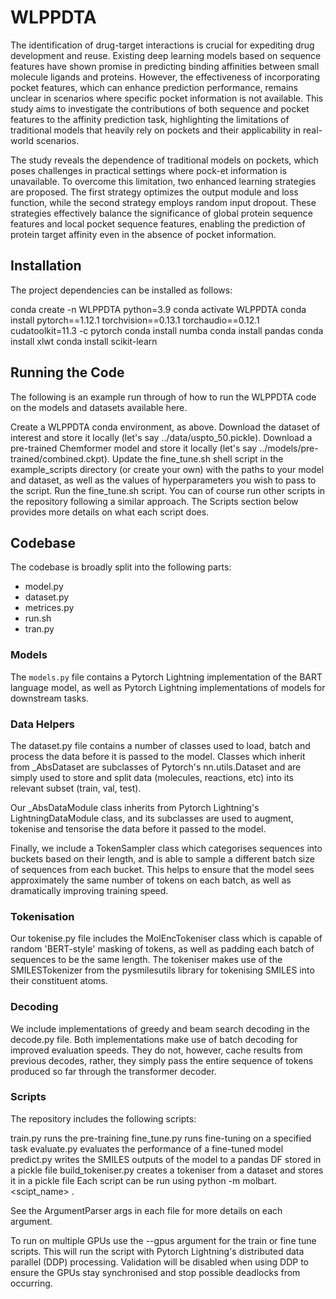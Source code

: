 # WLPPDTA

The identification of drug-target interactions is crucial for expediting drug development and reuse. Existing deep learning models based on sequence features have shown promise in predicting binding affinities between small molecule ligands and proteins. However, the effectiveness of incorporating pocket features, which can enhance prediction performance, remains unclear in scenarios where specific pocket information is not available. This study aims to investigate the contributions of both sequence and pocket features to the affinity prediction task, highlighting the limitations of traditional models that heavily rely on pockets and their applicability in real-world scenarios.

The study reveals the dependence of traditional models on pockets, which poses challenges in practical settings where pock-et information is unavailable. To overcome this limitation, two enhanced learning strategies are proposed. The first strategy optimizes the output module and loss function, while the second strategy employs random input dropout. These strategies effectively balance the significance of global protein sequence features and local pocket sequence features, enabling the prediction of protein target affinity even in the absence of pocket information.

## Installation
The project dependencies can be installed as follows:

conda create -n WLPPDTA python=3.9
conda activate WLPPDTA
conda install pytorch==1.12.1 torchvision==0.13.1 torchaudio==0.12.1 cudatoolkit=11.3 -c pytorch
conda install numba
conda install pandas
conda install xlwt
conda install scikit-learn

## Running the Code
The following is an example run through of how to run the WLPPDTA code on the models and datasets available here.

Create a WLPPDTA conda environment, as above.
Download the dataset of interest and store it locally (let's say ../data/uspto_50.pickle).
Download a pre-trained Chemformer model and store it locally (let's say ../models/pre-trained/combined.ckpt).
Update the fine_tune.sh shell script in the example_scripts directory (or create your own) with the paths to your model and dataset, as well as the values of hyperparameters you wish to pass to the script.
Run the fine_tune.sh script.
You can of course run other scripts in the repository following a similar approach. The Scripts section below provides more details on what each script does.

## Codebase
The codebase is broadly split into the following parts:

- model.py
- dataset.py
- metrices.py
- run.sh
- tran.py

### Models
The `models.py` file contains a Pytorch Lightning implementation of the BART language model, as well as Pytorch Lightning implementations of models for downstream tasks.

### Data Helpers
The dataset.py file contains a number of classes used to load, batch and process the data before it is passed to the model. Classes which inherit from _AbsDataset are subclasses of Pytorch's nn.utils.Dataset and are simply used to store and split data (molecules, reactions, etc) into its relevant subset (train, val, test).

Our _AbsDataModule class inherits from Pytorch Lightning's LightningDataModule class, and its subclasses are used to augment, tokenise and tensorise the data before it passed to the model.

Finally, we include a TokenSampler class which categorises sequences into buckets based on their length, and is able to sample a different batch size of sequences from each bucket. This helps to ensure that the model sees approximately the same number of tokens on each batch, as well as dramatically improving training speed.

### Tokenisation
Our tokenise.py file includes the MolEncTokeniser class which is capable of random 'BERT-style' masking of tokens, as well as padding each batch of sequences to be the same length. The tokeniser makes use of the SMILESTokenizer from the pysmilesutils library for tokenising SMILES into their constituent atoms.

### Decoding
We include implementations of greedy and beam search decoding in the decode.py file. Both implementations make use of batch decoding for improved evaluation speeds. They do not, however, cache results from previous decodes, rather, they simply pass the entire sequence of tokens produced so far through the transformer decoder.

### Scripts
The repository includes the following scripts:

train.py runs the pre-training
fine_tune.py runs fine-tuning on a specified task
evaluate.py evaluates the performance of a fine-tuned model
predict.py writes the SMILES outputs of the model to a pandas DF stored in a pickle file
build_tokeniser.py creates a tokeniser from a dataset and stores it in a pickle file
Each script can be run using python -m molbart.<scipt_name> <args>.

See the ArgumentParser args in each file for more details on each argument.

To run on multiple GPUs use the --gpus <num> argument for the train or fine tune scripts. This will run the script with Pytorch Lightning's distributed data parallel (DDP) processing. Validation will be disabled when using DDP to ensure the GPUs stay synchronised and stop possible deadlocks from occurring.
